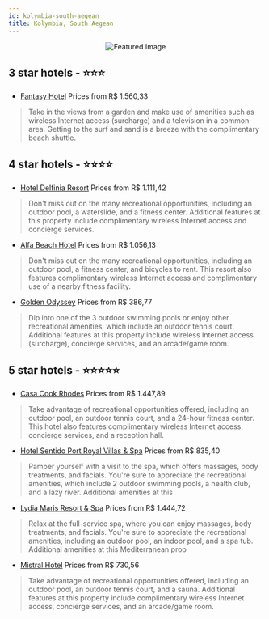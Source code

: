 ```yaml
---
id: kolymbia-south-aegean
title: Kolymbia, South Aegean
---
```


<center><img src="https://i.travelapi.com/hotels/12000000/11240000/11235300/11235211/1be2b9c4_z.jpg" alt="Featured Image" /></center>


##  3 star hotels - ⭐️⭐️⭐️

-    [Fantasy Hotel](https://us.hurb.com/hotels/kolymbia/fantasy-hotel-JNP-JP371760?cmp=18055) Prices from R$ 1.560,33
   > Take in the views from a garden and make use of amenities such as wireless Internet access (surcharge) and a television in a common area. Getting to the surf and sand is a breeze with the complimentary beach shuttle.

##  4 star hotels - ⭐️⭐️⭐️⭐️

-    [Hotel Delfinia Resort](https://us.hurb.com/hotels/kolymbia/hotel-delfinia-resort-JNP-JP867483?cmp=18055) Prices from R$ 1.111,42
   > Don't miss out on the many recreational opportunities, including an outdoor pool, a waterslide, and a fitness center. Additional features at this property include complimentary wireless Internet access and concierge services.
-    [Alfa Beach Hotel](https://us.hurb.com/hotels/kolymbia/alfa-beach-hotel-JNP-JP316549?cmp=18055) Prices from R$ 1.056,13
   > Don't miss out on the many recreational opportunities, including an outdoor pool, a fitness center, and bicycles to rent. This resort also features complimentary wireless Internet access and complimentary use of a nearby fitness facility.
-    [Golden Odyssey](https://us.hurb.com/hotels/kolymbia/golden-odyssey-JNP-JP144555?cmp=18055) Prices from R$ 386,77
   > Dip into one of the 3 outdoor swimming pools or enjoy other recreational amenities, which include an outdoor tennis court. Additional features at this property include wireless Internet access (surcharge), concierge services, and an arcade/game room.

##  5 star hotels - ⭐️⭐️⭐️⭐️⭐️

-    [Casa Cook Rhodes](https://us.hurb.com/hotels/kolymbia/casa-cook-rhodes-JNP-JP224928?cmp=18055) Prices from R$ 1.447,89
   > Take advantage of recreational opportunities offered, including an outdoor pool, an outdoor tennis court, and a 24-hour fitness center. This hotel also features complimentary wireless Internet access, concierge services, and a reception hall.
-    [Hotel Sentido Port Royal Villas & Spa](https://us.hurb.com/hotels/kolymbia/hotel-sentido-port-royal-villas-spa-JNP-JP02664L?cmp=18055) Prices from R$ 835,40
   > Pamper yourself with a visit to the spa, which offers massages, body treatments, and facials. You're sure to appreciate the recreational amenities, which include 2 outdoor swimming pools, a health club, and a lazy river. Additional amenities at this 
-    [Lydia Maris Resort & Spa](https://us.hurb.com/hotels/kolymbia/lydia-maris-resort-spa-JNP-JP804948?cmp=18055) Prices from R$ 1.444,72
   > Relax at the full-service spa, where you can enjoy massages, body treatments, and facials. You're sure to appreciate the recreational amenities, including an outdoor pool, an indoor pool, and a spa tub. Additional amenities at this Mediterranean prop
-    [Mistral Hotel](https://us.hurb.com/hotels/kolymbia/mistral-hotel-JNP-JP157509?cmp=18055) Prices from R$ 730,56
   > Take advantage of recreational opportunities offered, including an outdoor pool, an outdoor tennis court, and a sauna. Additional features at this property include complimentary wireless Internet access, concierge services, and an arcade/game room.
